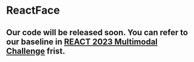 # ReactFace

## Our code will be released soon. You can refer to our baseline in [REACT 2023 Multimodal Challenge](https://github.com/reactmultimodalchallenge/baseline_react2023) frist.
